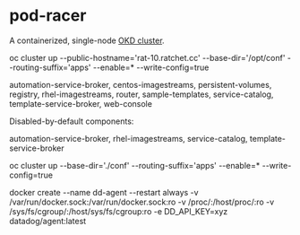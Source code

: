 # pod-racer

A containerized, single-node [OKD cluster](https://github.com/openshift/origin/).

oc cluster up --public-hostname='rat-10.ratchet.cc' --base-dir='/opt/conf' --routing-suffix='apps' --enable=* --write-config=true



automation-service-broker, centos-imagestreams, persistent-volumes, registry, rhel-imagestreams, router, sample-templates, service-catalog, template-service-broker, web-console


Disabled-by-default components: 

automation-service-broker, rhel-imagestreams, service-catalog, template-service-broker


oc cluster up --base-dir='./conf' --routing-suffix='apps' --enable=* --write-config=true


docker create --name dd-agent --restart always -v /var/run/docker.sock:/var/run/docker.sock:ro -v /proc/:/host/proc/:ro -v /sys/fs/cgroup/:/host/sys/fs/cgroup:ro -e DD_API_KEY=xyz datadog/agent:latest